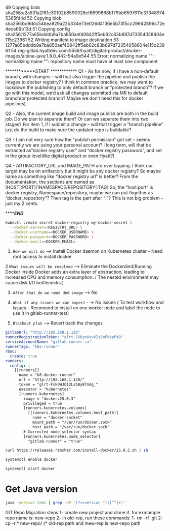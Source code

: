 49
Copying blob sha256:a2a531a2f81e30102b8590328ef6699868b179bb6597611c373489745365fd4d
50
Copying blob sha256:bd9ddc54bea929a22b334e73e026d4136e5b73f5cc29942896c72e4ece69b13d
51
Copying config sha256:1277a65bdddb9a7ba850aef40842ff5eb62c83b697d73354058604e115c23961
52
Writing manifest to image destination
53
1277a65bdddb9a7ba850aef40842ff5eb62c83b697d73354058604e115c23961
54
reg-gitlab.hyattdev.com:5556/hyatt/digital-product/docker-images/alpine-java:1.8.0_442-54a9e544 
55
Error: normalizing name "": normalizing name "": repository name must have at least one component



************START ************
Q1 - As for now, if I have a non-default branch, with changes – will that also trigger the pipeline and publish the images to docker registry?
I think in common practice, we may want to lockdown the publishing to only default branch or “protected branch”?
If we go with this model, we’d ask all changes submitted via MR to default branch(or protected branch? Maybe we don’t need this for docker pipelines).
 
Q2 - Also, the current image build and image publish are both in the build job. Do we plan to separate them? Or can we separate them into two stages? For item 1, if I submit a change – will that trigger a “branch pipeline” just do the build to make sure the updated repo is buildable?
 
Q3 - I am not very sure how the “publish permission” got set – seems currently we are using your personal account? I long term, will that be extracted as”docker registry user” and “docker registry password”, and set in the group level(like digital product or even Hyatt?)
 
Q4 - ARTIFACTORY_URL and IMAGE_PATH are over lapping.
I think our target may be on artifactory but it might be any docker registry? So maybe name as something like “docker registry url” is better?
From the documentation, the sections are named as
[HOST[:PORT]/]NAMESPACE/REPOSITORY[:TAG]
So, the “host:port” is docker registry,
  Namespace/repository, maybe we can put thgether as “docker_repository”?
  Then tag is the part after “:”?
This is not big problem – just my 2 cents.

*****************END*************






```bash
kubectl create secret docker-registry my-docker-secret \
  --docker-server=<REGISTRY_URL> \
  --docker-username=<DOCKER_USERNAME> \
  --docker-password=<DOCKER_PASSWORD> \
  --docker-email=<DOCKER_EMAIL>


```
1. ```How we will do```   --> Install Docker daemon on Kubernetes cluster  - Need root access to install docker

2  ```What issues will be resolved``` --> Eliminate the Dockerdind(Running Docker inside Docker adds an extra layer of abstraction, leading to increased CPU and memory consumption. / The nested environment may cause disk I/O bottlenecks.)

3. ```After that do we need dnd image```  -->  No 

5. ```What if any issues we can expect``` - -> No issues ( To test workflow and issues  - Recomond  to install on one worker node and label the node to use it in gitlab-runner-test)

6. ```Blackout plan```  --> Revert back the changes




```yaml
gitlabUrl: "http://192.168.1.120"
runnerRegistrationToken: "glrt-7X6ynXvvkZz6oPkbpPXQ"
serviceAccountName: "gitlab-runner-sa"
runnerTags: "k8s-runner"
rbac:
  create: true
runners:
  config: |
    [[runners]]
      name = "k8-docker-runner"
      url = "http://192.168.1.120/"
      token = "glrt-Fsk9WJQ12LsbByB7nAg_"
      executor = "kubernetes"
      [runners.kubernetes]
        image = "docker:25.0.3"
        privileged = true
        [runners.kubernetes.volumes]
          [[runners.kubernetes.volumes.host_path]]
            name = "docker-socket"
            mount_path = "/var/run/docker.sock"
            host_path = "/var/run/docker.sock"
        # Corrected node_selector syntax
        [runners.kubernetes.node_selector]
          "gitlab-runner" = "true"


```

```bash
curl https://releases.rancher.com/install-docker/25.0.5.sh | sh

systemctl enable docker

systemctl start docker

```



# Get Java version 
```bash
java -version 2>&1 | grep -oP '(?<=version ")([^"]+)'
```


GIT Repo Migration steps
1- create new project and clone it. for exmample repo name is: new-repo
2- in old-rep, run these commands:
   1- rm -rf .git
   2- cp -r * new-repo/     (* old-rep path     and mew-rep is new-repo path
   
